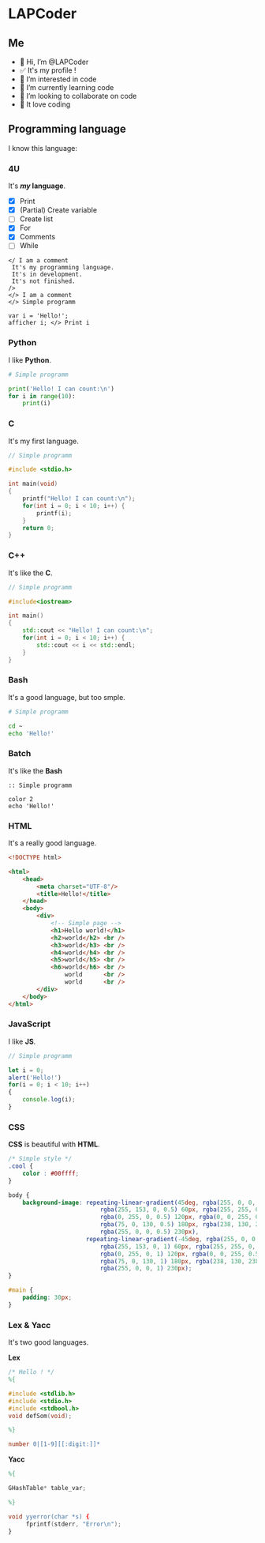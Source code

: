 # LAPCoder

## Me

- 👋 Hi, I’m @LAPCoder
- ✅ It's my profile !
- 👀 I’m interested in code
- 🌱 I’m currently learning code
- 💞️ I’m looking to collaborate on code
- 💖 It love coding

## Programming language

I know this language:

### 4U

It's ***my* language**.
- [x] Print
- [x] \(Partial) Create variable
- [ ] Create list
- [x] For
- [x] Comments
- [ ] While

```4U
</ I am a comment
 It's my programming language.
 It's in development.
 It's not finished.
/>
</> I am a comment
</> Simple programm

var i = 'Hello!';
afficher i; </> Print i
```

### Python

I like **Python**.

```py
# Simple programm

print('Hello! I can count:\n')
for i in range(10):
    print(i)
```

### C

It's my first language.

```C
// Simple programm

#include <stdio.h>

int main(void)
{
    printf("Hello! I can count:\n");
    for(int i = 0; i < 10; i++) {
        printf(i);
    }
    return 0;
}
```
### C++

It's like the **C**.

```C++
// Simple programm

#include<iostream>

int main()
{
    std::cout << "Hello! I can count:\n";
    for(int i = 0; i < 10; i++) {
        std::cout << i << std::endl;
    }
}
```

### Bash

It's a good language, but too smple.

```bash
# Simple programm

cd ~
echo 'Hello!'
```

### Batch

It's like the **Bash**

```batch
:: Simple programm

color 2
echo 'Hello!'
```

### HTML

It's a really good language.

```html
<!DOCTYPE html>

<html>
    <head>
        <meta charset="UTF-8"/>
        <title>Hello!</title>
    </head>
    <body>
        <div>
            <!-- Simple page -->
            <h1>Hello world!</h1>
            <h2>world</h2> <br />
            <h3>world</h3> <br />
            <h4>world</h4> <br />
            <h5>world</h5> <br />
            <h6>world</h6> <br />
                world      <br />
                world      <br />
        </div>
    </body>
</html>
```

### JavaScript

I like **JS**.

```javascript
// Simple programm

let i = 0;
alert('Hello!')
for(i = 0; i < 10; i++)
{
    console.log(i);
}
```

### CSS

**CSS** is beautiful with **HTML**.
```css
/* Simple style */
.cool {
    color : #00ffff;
}

body {
    background-image: repeating-linear-gradient(45deg, rgba(255, 0, 0, 0.5) 30px,
                          rgba(255, 153, 0, 0.5) 60px, rgba(255, 255, 0, 0.5) 90px,
                          rgba(0, 255, 0, 0.5) 120px, rgba(0, 0, 255, 0.5) 150px,
                          rgba(75, 0, 130, 0.5) 180px, rgba(238, 130, 238, 0.5) 210px,
                          rgba(255, 0, 0, 0.5) 230px),
                      repeating-linear-gradient(-45deg, rgba(255, 0, 0, 1) 30px,
                          rgba(255, 153, 0, 1) 60px, rgba(255, 255, 0, 1) 90px,
                          rgba(0, 255, 0, 1) 120px, rgba(0, 0, 255, 0.5) 150px,
                          rgba(75, 0, 130, 1) 180px, rgba(238, 130, 238, 1) 210px,
                          rgba(255, 0, 0, 1) 230px);
}

#main {
    padding: 30px;
}
```

### Lex & Yacc

It's two good languages.

**Lex**
```lex
/* Hello ! */
%{

#include <stdlib.h>
#include <stdio.h>
#include <stdbool.h>
void defSom(void);

%}

number 0|[1-9][[:digit:]]*
```
**Yacc**
```lex
%{

GHashTable* table_var;

%}

void yyerror(char *s) {
     fprintf(stderr, "Error\n");
}
```
<!---
LAPCoder/LAPCoder is a ✨ special ✨ repository because its `README.md` (this file) appears on your GitHub profile.
You can click the Preview link to take a look at your changes.
--->
